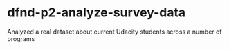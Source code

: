 # dfnd-p2-analyze-survey-data
Analyzed a real dataset about current Udacity students across a number of programs
